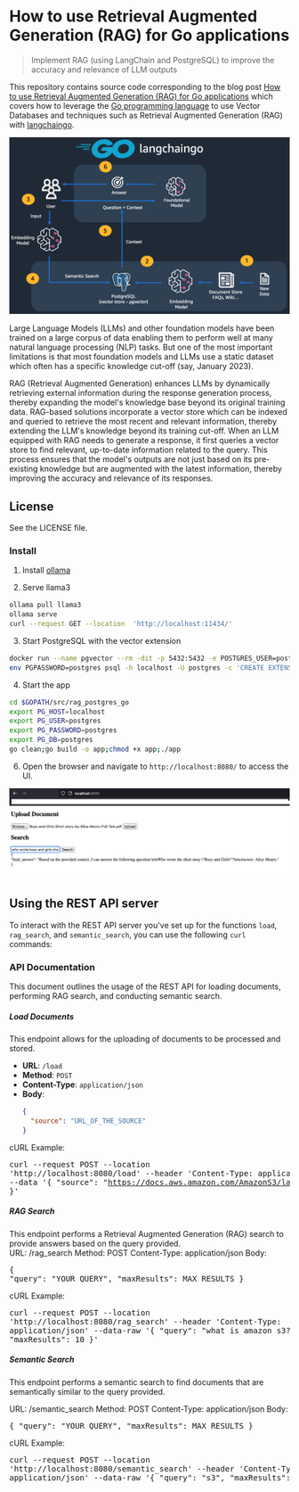 # How to use Retrieval Augmented Generation (RAG) for Go applications

> Implement RAG (using LangChain and PostgreSQL) to improve the accuracy and relevance of LLM outputs

This repository contains source code corresponding to the blog post [How to use Retrieval Augmented Generation (RAG) for Go applications](https://community.aws/content/2f1mRXuakNO22izRKDVNRazzxhb) which covers how to leverage the [Go programming language](https://go.dev/) to use Vector Databases and techniques such as Retrieval Augmented Generation (RAG) with [langchaingo](https://github.com/tmc/langchaingo). 

![](arch.png)

Large Language Models (LLMs) and other foundation models have been trained on a large corpus of data enabling them to perform well at many natural language processing (NLP) tasks. But one of the most important limitations is that most foundation models and LLMs use a static dataset which often has a specific knowledge cut-off (say, January 2023). 

RAG (Retrieval Augmented Generation) enhances LLMs by dynamically retrieving external information during the response generation process, thereby expanding the model's knowledge base beyond its original training data. RAG-based solutions incorporate a vector store which can be indexed and queried to retrieve the most recent and relevant information, thereby extending the LLM's knowledge beyond its training cut-off. When an LLM equipped with RAG needs to generate a response, it first queries a vector store to find relevant, up-to-date information related to the query. This process ensures that the model's outputs are not just based on its pre-existing knowledge but are augmented with the latest information, thereby improving the accuracy and relevance of its responses.



## License

See the LICENSE file.


### Install

1. Install [ollama](https://ollama.com/download)

2. Serve llama3

``` bash
ollama pull llama3
ollama serve
curl --request GET --location  'http://localhost:11434/'
```

3. Start PostgreSQL with the vector extension

``` bash
docker run --name pgvector --rm -dit -p 5432:5432 -e POSTGRES_USER=postgres -e POSTGRES_PASSWORD=postgres ankane/pgvector
env PGPASSWORD=postgres psql -h localhost -U postgres -c 'CREATE EXTENSION IF NOT EXISTS vector;';
```

4. Start the app

``` bash
cd $GOPATH/src/rag_postgres_go
export PG_HOST=localhost
export PG_USER=postgres
export PG_PASSWORD=postgres
export PG_DB=postgres
go clean;go build -o app;chmod +x app;./app
```

6. Open the browser and navigate to `http://localhost:8080/` to access the UI.

![](UI.png)


## Using the REST API server

To interact with the REST API server you've set up for the functions `load`, `rag_search`, and `semantic_search`, 
you can use the following `curl` commands:



### API Documentation

This document outlines the usage of the REST API for loading documents, performing RAG search, and conducting 
semantic search.

##### Load Documents

This endpoint allows for the uploading of documents to be processed and stored.

- **URL**: `/load`
- **Method**: `POST`
- **Content-Type**: `application/json`
- **Body**:
  ```json
  {
    "source": "URL_OF_THE_SOURCE"
  }

cURL Example:<pre>curl  --request POST --location 'http://localhost:8080/load'  --header 'Content-Type: application/json' --data '{ "source": "https://docs.aws.amazon.com/AmazonS3/latest/userguide/Welcome.html#CoreConcepts" }' </pre>

##### RAG Search
This endpoint performs a Retrieval Augmented Generation (RAG) search to provide answers based on the query provided.  
URL: /rag_search
Method: POST
Content-Type: application/json
Body:<pre>{ "query": "YOUR_QUERY", "maxResults": MAX_RESULTS } </pre>
cURL Example:<pre>curl  --request POST --location 'http://localhost:8080/rag_search'  --header 'Content-Type: application/json'  --data-raw '{ "query": "what is amazon s3?", "maxResults": 10 }' </pre>

##### Semantic Search
This endpoint performs a semantic search to find documents that are semantically similar to the query provided.

URL: /semantic_search
Method: POST
Content-Type: application/json
Body:<pre>{ "query": "YOUR_QUERY", "maxResults": MAX_RESULTS } </pre>
cURL Example:<pre>curl  --request POST --location 'http://localhost:8080/semantic_search'  --header 'Content-Type: application/json'  --data-raw '{ "query": "s3", "maxResults": 5 }' </pre>


